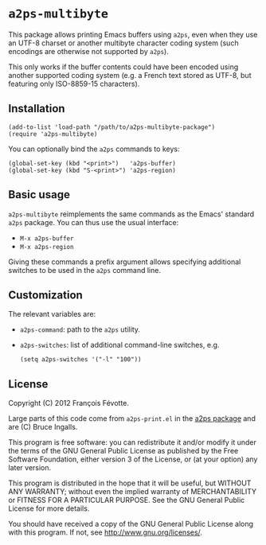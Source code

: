 # `a2ps-multibyte`

This package allows printing Emacs buffers using `a2ps`, even when they use an UTF-8
charset or another multibyte character coding system (such encodings are otherwise not
supported by `a2ps`).

This only works if the buffer contents could have been encoded using another supported
coding system (e.g. a French text stored as UTF-8, but featuring only ISO-8859-15
characters).


## Installation

```elisp
(add-to-list 'load-path "/path/to/a2ps-multibyte-package")
(require 'a2ps-multibyte)
```
    
You can optionally bind the `a2ps` commands to keys:

```elisp
(global-set-key (kbd "<print>")   'a2ps-buffer)
(global-set-key (kbd "S-<print>") 'a2ps-region)
```


## Basic usage

`a2ps-multibyte` reimplements the same commands as the Emacs' standard `a2ps` package. You
can thus use the usual interface:

- `M-x a2ps-buffer`
- `M-x a2ps-region`

Giving these commands a prefix argument allows specifying additional switches to be used
in the `a2ps` command line.


## Customization

The relevant variables are:

- `a2ps-command`: path to the `a2ps` utility.
- `a2ps-switches`: list of additional command-line switches, e.g.

   ```elisp
   (setq a2ps-switches '("-l" "100"))
   ```


## License

Copyright (C) 2012 François Févotte.

Large parts of this code come from `a2ps-print.el` in the
[a2ps package](http://www.gnu.org/software/a2ps/) and are (C) Bruce Ingalls.

This program is free software: you can redistribute it and/or modify it under the terms of
the GNU General Public License as published by the Free Software Foundation, either
version 3 of the License, or (at your option) any later version.

This program is distributed in the hope that it will be useful, but WITHOUT ANY WARRANTY;
without even the implied warranty of MERCHANTABILITY or FITNESS FOR A PARTICULAR PURPOSE.
See the GNU General Public License for more details.

You should have received a copy of the GNU General Public License along with this program.
If not, see <http://www.gnu.org/licenses/>.

